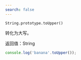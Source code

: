 ```yaml
---
search: false
---
```


`String.prototype.toUpper()`

转化为大写。

返回值：String

```js
console.log('banana'.toUpper());
```
